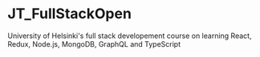 # JT_FullStackOpen
University of Helsinki's full stack developement course on learning React, Redux, Node.js, MongoDB, GraphQL and TypeScript
